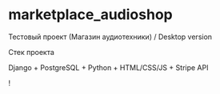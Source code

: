 # marketplace_audioshop
Тестовый проект (Магазин аудиотехники) / Desktop version

Стек проекта

Django + PostgreSQL + Python + HTML/CSS/JS + Stripe API

!

